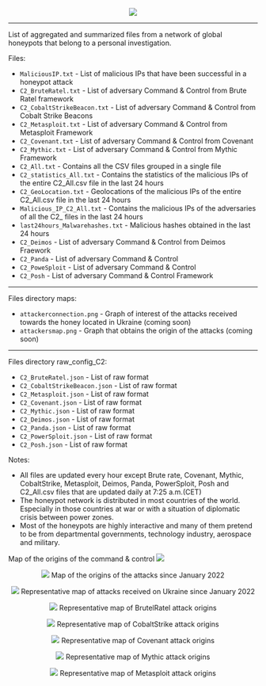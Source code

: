<p align="center">
  <img src="https://user-images.githubusercontent.com/29124284/180993282-2bac97c5-f9a8-4bb8-ba9a-8dcfe4116c57.JPG"/>
</p>
 
---

List of aggregated and summarized files from a network of global honeypots that belong to a personal investigation.

Files:
  * `MaliciousIP.txt` - List of malicious IPs that have been successful in a honeypot attack
  * `C2_BruteRatel.txt` - List of adversary Command & Control from Brute Ratel framework
  * `C2_CobaltStrikeBeacon.txt` - List of adversary Command & Control from Cobalt Strike Beacons
  * `C2_Metasploit.txt` - List of adversary Command & Control from Metasploit Framework
  * `C2_Covenant.txt` - List of adversary Command & Control from Covenant
  * `C2_Mythic.txt` - List of adversary Command & Control from Mythic Framework  
  * `C2_All.txt` - Contains all the CSV files grouped in a single file
  * `C2_statistics_All.txt` - Contains the statistics of the malicious IPs of the entire C2_All.csv file in the last 24 hours
  * `C2_GeoLocation.txt` - Geolocations of the malicious IPs of the entire C2_All.csv file in the last 24 hours
  * `Malicious_IP_C2_All.txt` - Contains the malicious IPs of the adversaries of all the C2_ files in  the last 24 hours
  * `last24hours_Malwarehashes.txt` - Malicious hashes obtained in the last 24 hours
  * `C2_Deimos` - List of adversary Command & Control from Deimos Fraework
  * `C2_Panda` - List of adversary Command & Control 
  * `C2_PoweSploit` - List of adversary Command & Control
  * `C2_Posh` - List of adversary Command & Control Framework 
---
Files directory maps:
  * `attackerconnection.png` - Graph of interest of the attacks received towards the honey located in Ukraine (coming soon)
  * `attackersmap.png` - Graph that obtains the origin of the attacks (coming soon)


---
Files directory raw_config_C2:
  * `C2_BruteRatel.json` - List of raw format
  * `C2_CobaltStrikeBeacon.json` - List of raw format 
  * `C2_Metasploit.json` - List of raw format
  * `C2_Covenant.json` - List of raw format
  * `C2_Mythic.json` - List of raw format
  * `C2_Deimos.json` - List of raw format
  * `C2_Panda.json` - List of raw format
  * `C2_PowerSploit.json` - List of raw format
  * `C2_Posh.json` - List of raw format
  
Notes:
 * All files are updated every hour except Brute rate, Covenant, Mythic, CobaltStrike, Metasploit, Deimos, Panda, PowerSploit, Posh and C2_All.csv files that are updated daily at 7:25 a.m.(CET)
 * The honeypot network is distributed in most countries of the world. Especially in those countries at war or with a situation of diplomatic crisis between power zones.
 * Most of the honeypots are highly interactive and many of them pretend to be from departmental governments, technology industry, aerospace and military.

<p>
</p>

Map of the origins of the command & control
  <img src="https://raw.githubusercontent.com/conexioninversa/MalwareIntel/main/maps/adversaries.gif"/>
<p>
</p>


<p align="center">
  <img src="https://raw.githubusercontent.com/conexioninversa/MalwareIntel/main/maps/attackersmap.png"/>
Map of the origins of the attacks since January 2022
</p>

<p align="center">
  <img src="https://raw.githubusercontent.com/conexioninversa/MalwareIntel/main/maps/attackerconnection.png"/>
Representative map of attacks received on Ukraine since January 2022
</p>

<p align="center">
  <img src="https://raw.githubusercontent.com/conexioninversa/MalwareIntel/main/maps/BruteRatelsource.png"/>
Representative map of BrutelRatel attack origins
</p>

<p align="center">
  <img src="https://raw.githubusercontent.com/conexioninversa/MalwareIntel/main/maps/Cobaltsource.png"/>
Representative map of CobaltStrike attack origins
</p>

<p align="center">
  <img src="https://raw.githubusercontent.com/conexioninversa/MalwareIntel/main/maps/Covenantsource.png"/>
Representative map of Covenant attack origins
</p>

<p align="center">
  <img src="https://raw.githubusercontent.com/conexioninversa/MalwareIntel/main/maps/Mythicsource.png"/>
Representative map of Mythic attack origins
</p>

<p align="center">
  <img src="https://raw.githubusercontent.com/conexioninversa/MalwareIntel/main/maps/Metasploitsource.png"/>
Representative map of Metasploit attack origins
</p>
